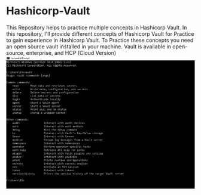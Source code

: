 # Hashicorp-Vault
This Repository helps to practice multiple concepts in Hashicorp Vault.
In this repository, I'll provide different concepts of Hashicorp Vault for Practice to gain experience in Hashicorp Vault.
To Practice these concepts you need an open source vault installed in your machine.
Vault is available in open-source, enterprise, and HCP (Cloud Version)
![image alt](https://github.com/NamburiNikilesh/Hashicorp-Vault/blob/4acd80fcb0f5d320e3efe03bd5b376ae2fd71f4e/Vault%20Installation.JPG?raw=true)
